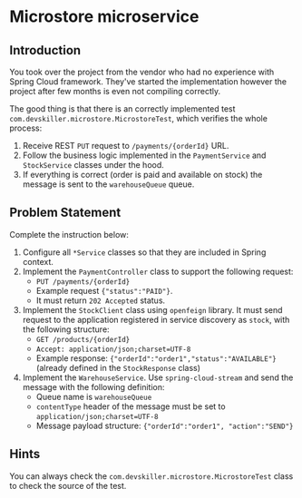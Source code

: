 Microstore microservice
=

## Introduction
You took over the project from the vendor who had no experience with Spring Cloud framework. They've started the implementation however the project after few months is even not compiling correctly.

The good thing is that there is an correctly implemented test `com.devskiller.microstore.MicrostoreTest`, which verifies the whole process:
1. Receive REST `PUT` request to `/payments/{orderId}` URL.
2. Follow the business logic implemented in the `PaymentService` and `StockService` classes under the hood.
3. If everything is correct (order is paid and available on stock) the message is sent to the `warehouseQueue` queue.

## Problem Statement

Complete the instruction below:
1. Configure all `*Service` classes so that they are included in Spring context.
2. Implement the `PaymentController` class to support the following request:
    - `PUT /payments/{orderId}` 
    - Example request `{"status":"PAID"}`. 
    - It must return `202 Accepted` status.
3. Implement the `StockClient` class using `openfeign` library. It must send request to the application registered in service discovery as `stock`, with the following structure:
    - `GET /products/{orderId}`
    - `Accept: application/json;charset=UTF-8`
    - Example response: `{"orderId":"order1","status":"AVAILABLE"}` (already defined in the `StockResponse` class)
4. Implement the `WarehouseService`. Use `spring-cloud-stream` and send the message with the following definition:
    - Queue name is `warehouseQueue`
    - `contentType` header of the message must be set to `application/json;charset=UTF-8`
    - Message payload structure: `{"orderId":"order1", "action":"SEND"}`
 
 ## Hints
 
 You can always check the `com.devskiller.microstore.MicrostoreTest` class to check the source of the test.